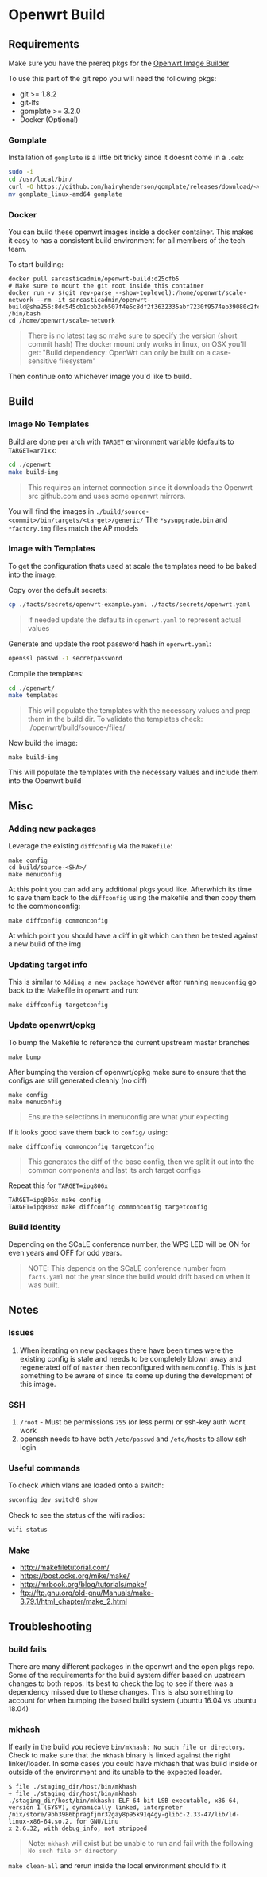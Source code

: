 # Openwrt Build

## Requirements

Make sure you have the prereq pkgs for the [Openwrt Image Builder](https://openwrt.org/docs/guide-user/additional-software/imagebuilder)

To use this part of the git repo you will need the following pkgs:
  - git >= 1.8.2
  - git-lfs
  - gomplate >= 3.2.0
  - Docker (Optional)

### Gomplate

Installation of `gomplate` is a little bit tricky since it doesnt come in a `.deb`:
```bash
sudo -i
cd /usr/local/bin/
curl -O https://github.com/hairyhenderson/gomplate/releases/download/<version>/gomplate_linux-amd64 -L
mv gomplate_linux-amd64 gomplate
```

### Docker

You can build these openwrt images inside a docker container. This makes it easy to has a consistent build environment
for all members of the tech team.

To start building:

```
docker pull sarcasticadmin/openwrt-build:d25cfb5
# Make sure to mount the git root inside this container
docker run -v $(git rev-parse --show-toplevel):/home/openwrt/scale-network --rm -it sarcasticadmin/openwrt-build@sha256:8dc545cb1cbb2cb507f4e5c8df2f3632335abf7230f9574eb39080c2fc67cc3f /bin/bash
cd /home/openwrt/scale-network
```
> There is no latest tag so make sure to specify the version (short commit hash)
> The docker mount only works in linux, on OSX you'll get: "Build dependency: OpenWrt can only be built on a case-sensitive filesystem"

Then continue onto whichever image you'd like to build.

## Build

### Image No Templates

Build are done per arch with `TARGET` environment variable (defaults to `TARGET=ar71xx`:

```sh
cd ./openwrt
make build-img
```
> This requires an internet connection since it downloads the Openwrt src
> github.com and uses some openwrt mirrors.

You will find the images in `./build/source-<commit>/bin/targets/<target>/generic/`
The `*sysupgrade.bin` and `*factory.img` files match the AP models

### Image with Templates

To get the configuration thats used at scale the templates need to be baked into
the image.

Copy over the default secrets:
```bash
cp ./facts/secrets/openwrt-example.yaml ./facts/secrets/openwrt.yaml
```
> If needed update the defaults in `openwrt.yaml` to represent actual values

Generate and update the root password hash in `openwrt.yaml`:
```bash
openssl passwd -1 secretpassword
```

Compile the templates:
```bash
cd ./openwrt/
make templates
```
> This will populate the templates with the necessary values and
> prep them in the build dir. To validate the templates check:
> ./openwrt/build/source-<commit>/files/

Now build the image:
```
make build-img
```

This will populate the templates with the necessary values and include them
into the Openwrt build

## Misc

### Adding new packages

Leverage the existing `diffconfig` via the `Makefile`:
```
make config
cd build/source-<SHA>/
make menuconfig
```

At this point you can add any additional pkgs youd like. Afterwhich its time
to save them back to the `diffconfig` using the makefile and then copy them
to the commonconfig:
```
make diffconfig commonconfig
```

At which point you should have a diff in git which can then be tested against a new
build of the img

### Updating target info

This is similar to `Adding a new package` however after running `menuconfig` go back to the Makefile in `openwrt`
and run:
```
make diffconfig targetconfig
```

### Update openwrt/opkg

To bump the Makefile to reference the current upstream master branches

```
make bump
```

After bumping the version of openwrt/opkg make sure to ensure that the configs are
still generated cleanly (no diff)

```
make config
make menuconfig
```
> Ensure the selections in menuconfig are what your expecting

If it looks good save them back to `config/` using:

```
make diffconfig commonconfig targetconfig
```
> This generates the diff of the base config, then we split it out
> into the common components and last its arch target configs

Repeat this for `TARGET=ipq806x`

```
TARGET=ipq806x make config
TARGET=ipq806x make diffconfig commonconfig targetconfig
```

### Build Identity

Depending on the SCaLE conference number, the WPS LED will be ON for even years and OFF
for odd years.
> NOTE: This depends on the SCaLE conference number from `facts.yaml` not the year since the build
> would drift based on when it was built.

## Notes

### Issues

1. When iterating on new packages there have been times were the existing config is stale
and needs to be completely blown away and regenerated off of `master` then reconfigured
with `menuconfig`. This is just something to be aware of since its come up during the development
of this image.

### SSH

1. `/root` - Must be permissions `755` (or less perm) or ssh-key auth wont work
2. openssh needs to have both `/etc/passwd` and `/etc/hosts` to allow ssh login

### Useful commands

To check which vlans are loaded onto a switch:

```sh
swconfig dev switch0 show
```

Check to see the status of the wifi radios:

```sh
wifi status
```

### Make

* http://makefiletutorial.com/
* https://bost.ocks.org/mike/make/
* http://mrbook.org/blog/tutorials/make/
* ftp://ftp.gnu.org/old-gnu/Manuals/make-3.79.1/html_chapter/make_2.html

## Troubleshooting

### build fails

There are many different packages in the openwrt and the open pkgs repo. Some of the requirements for the build system
differ based on upstream changes to both repos. Its best to check the log to see if there was a dependency missed due to
these changes. This is also something to account for when bumping the based build system (ubuntu 16.04 vs ubuntu 18.04)

### mkhash

If early in the build you recieve `bin/mkhash: No such file or directory`. Check to make sure that the `mkhash` binary is
linked against the right linker/loader. In some cases you could have mkhash that was build inside or outside of the
environment and its unable to the expected loader.

```
$ file ./staging_dir/host/bin/mkhash
+ file ./staging_dir/host/bin/mkhash
./staging_dir/host/bin/mkhash: ELF 64-bit LSB executable, x86-64, version 1 (SYSV), dynamically linked, interpreter /nix/store/9bh3986bpragfjmr32gay8p95k91q4gy-glibc-2.33-47/lib/ld-linux-x86-64.so.2, for GNU/Linu
x 2.6.32, with debug_info, not stripped
```
> Note: `mkhash` will exist but be unable to run and fail with the following `No such file or directory`

`make clean-all` and rerun inside the local environment should fix it

